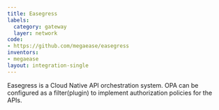 ```yaml
---
title: Easegress
labels:
  category: gateway
  layer: network
code:
- https://github.com/megaease/easegress
inventors:
- megaease
layout: integration-single
---
```

Easegress is a Cloud Native API orchestration system.
OPA can be configured as a filter(plugin) to implement authorization policies for the APIs.


